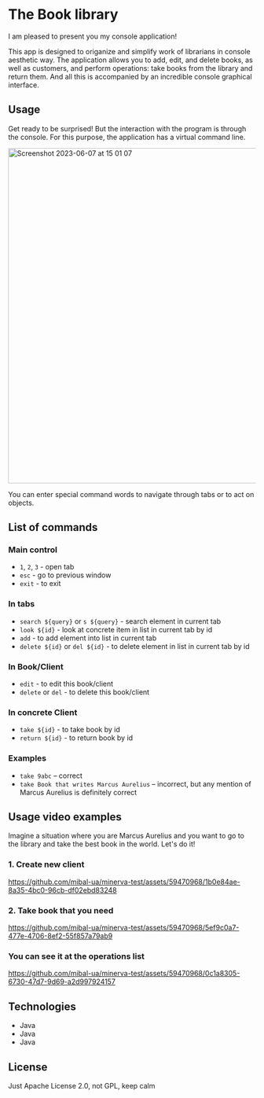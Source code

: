 # The Book library

I am pleased to present you my console application!

This app is designed to origanize and simplify work 
of librarians in console aesthetic way.
The application allows you to add, edit, and delete
books, as well as customers, and perform operations:
take books from the library and return them. And all
this is accompanied by an incredible console
graphical interface.

## Usage

Get ready to be surprised! But the interaction with
the program is through the console. For this purpose,
the application has a virtual command line.

<img width="682" alt="Screenshot 2023-06-07 at 15 01 07" src="https://github.com/mibal-ua/minerva-test/assets/59470968/c90e93be-c4cf-44cb-b6dd-8c4dc6211563">

You can enter special command words to navigate
through tabs or to act on objects.

## List of commands

### Main control

- `1`, `2`, `3` - open tab
- `esc` - go to previous window
- `exit` - to exit

### In tabs

- `search ${query}` or `s ${query}` - search element in current tab
- `look ${id}` - look at concrete item in list in current tab by id
- `add` - to add element into list in current tab
- `delete ${id}` or `del ${id}`  - to delete element in list in current tab by id


### In Book/Client

- `edit` - to edit this book/client
- `delete` or `del` - to delete this book/client


### In concrete Client

- `take ${id}` - to take book by id
- `return ${id}` - to return book by id

### Examples

- `take 9abc` – correct 
- `take Book that writes Marcus Aurelius` – incorrect, but any mention of Marcus Aurelius is definitely correct

## Usage video examples

Imagine a situation where you are Marcus Aurelius and you want to go to the library and take the best book in the world. Let's do it!

### 1. Create new client

https://github.com/mibal-ua/minerva-test/assets/59470968/1b0e84ae-8a35-4bc0-96cb-df02ebd83248

### 2. Take book that you need

https://github.com/mibal-ua/minerva-test/assets/59470968/5ef9c0a7-477e-4706-8ef2-55f857a79ab9

### You can see it at the operations list

https://github.com/mibal-ua/minerva-test/assets/59470968/0c1a8305-6730-47d7-9d69-a2d997924157

## Technologies

- Java
- Java
- Java

## License

Just Apache License 2.0, not GPL, keep calm

